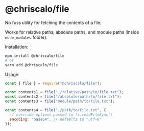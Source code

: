 # @chriscalo/file
No fuss utility for fetching the contents of a file.

Works for relative paths, absolute paths, and module paths (inside `node_modules` folder).

Installation:

``` sh
npm install @chriscalo/file
# or
yarn add @chriscalo/file
```

Usage:

``` js
const { file } = require("@chriscalo/file");

const contents1 = file("./relative/path/to/file.txt");
const contents2 = file("/absolute/path/to/file.txt");
const contents3 = file("module/path/to/file.txt");

const contents4 = file("./path/to/file.txt", {
  // override options passed to fs.readFileSync()
  encoding: "base64", // defaults to "utf-8"
});
```

